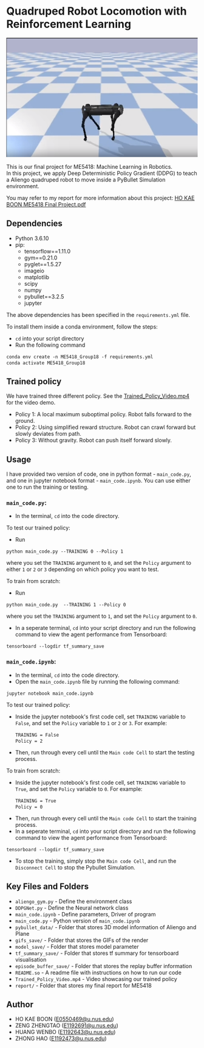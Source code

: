 # Quadruped Robot Locomotion with Reinforcement Learning

![image](<Screenshot from 2024-01-04 16-42-44.png>)

This is our final project for ME5418: Machine Learning in Robotics. \
In this project, we apply Deep Deterministic Policy Gradient (DDPG) to teach a Aliengo quadruped robot to move inside a PyBullet Simulation environment.

You may refer to my report for more information about this project: [HO KAE BOON ME5418 Final Project.pdf](<report/HO KAE BOON ME5418 Final Project.pdf>)

## Dependencies

- Python 3.6.10
- pip:
    - tensorflow==1.11.0
    - gym==0.21.0
    - pyglet==1.5.27
    - imageio
    - matplotlib
    - scipy
    - numpy
    - pybullet==3.2.5
    - jupyter

The above dependencies has been specified in the `requirements.yml` file.

To install them inside a conda environment, follow the steps:
- `cd` into your script directory
- Run the following command

```
conda env create -n ME5418_Group18 -f requirements.yml
conda activate ME5418_Group18
```

## Trained policy

We have trained three different policy.  See the [Trained_Policy_Video.mp4](Trained_Policy_Video.mp4) for the video demo.
- Policy 1: A local maximum suboptimal policy. Robot falls forward to the ground.
- Policy 2: Using simplified reward structure. Robot can crawl forward but slowly deviates from path.
- Policy 3: Without gravity. Robot can push itself forward slowly.

## Usage

I have provided two version of code, one in python format - `main_code.py`, and one in jupyter notebook format - `main_code.ipynb`. You can use either one to run the training or testing.

### `main_code.py`:

- In the terminal, `cd` into the code directory.

To test our trained policy:

- Run
```
python main_code.py --TRAINING 0 --Policy 1
```
where you set the `TRAINING` argument to `0`, and set the `Policy` argument to either `1` or `2` or `3` depending on which policy you want to test.

To train from scratch:

- Run
```
python main_code.py  --TRAINING 1 --Policy 0
```
where you set the `TRAINING` argument to `1`, and set the `Policy` argument to `0`.

- In a seperate terminal, `cd` into your script directory and run the following command to view the agent performance from Tensorboard:
```
tensorboard --logdir tf_summary_save
```

### `main_code.ipynb`:

- In the terminal, `cd` into the code directory.
- Open the `main_code.ipynb` file by running the following command:
```
jupyter notebook main_code.ipynb
```

To test our trained policy:

- Inside the jupyter notebook's first code cell, set `TRAINING` variable to `False`, and set the `Policy` variable to `1` or `2` or `3`. For example:
    ```
    TRAINING = False
    Policy = 2
    ```
- Then, run through every cell until the `Main code Cell` to start the testing process.

To train from scratch:
- Inside the jupyter notebook's first code cell, set `TRAINING` variable to `True`, and set the `Policy` variable to `0`. For example:
    ```
    TRAINING = True
    Policy = 0
    ```
- Then, run through every cell until the `Main code Cell` to start the training process.
- In a seperate terminal, `cd` into your script directory and run the following command to view the agent performance from Tensorboard:
```
tensorboard --logdir tf_summary_save
```
- To stop the training, simply stop the `Main code Cell`, and run the `Disconnect Cell` to stop the Pybullet Simulation.

## Key Files and Folders
- `aliengo_gym.py` - Define the environment class
- `DDPGNet.py` - Define the Neural network class
- `main_code.ipynb` - Define parameters, Driver of program
- `main_code.py` - Python version of `main_code.ipynb`
- `pybullet_data/` - Folder that stores 3D model information of Aliengo and Plane
- `gifs_save/` - Folder that stores the GIFs of the render
- `model_save/` - Folder that stores model parameter
- `tf_summary_save/` - Folder that stores tf summary for tensorboard visualisation
- `episode_buffer_save/` - Folder that stores the replay buffer information
- `README.so` - A readme file with instructions on how to run our code
- `Trained_Policy_Video.mp4` - Video showcasing our trained policy
- `report/` - Folder that stores my final report for ME5418

## Author
- HO KAE BOON (E0550469@u.nus.edu)
- ZENG ZHENGTAO (E1192691@u.nus.edu)
- HUANG WENBO (E1192643@u.nus.edu)
- ZHONG HAO (E1192473@u.nus.edu)

